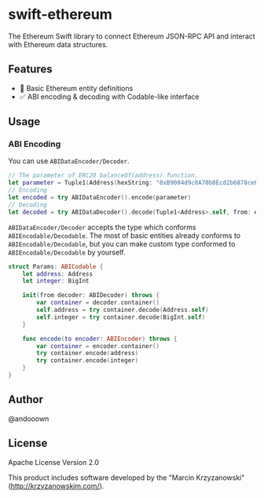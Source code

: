 # swift-ethereum

The Ethereum Swift library to connect Ethereum JSON-RPC API and interact with Ethereum data structures.

## Features

- 🚧 Basic Ethereum entity definitions
- ✅ ABI encoding & decoding with Codable-like interface

## Usage
### ABI Encoding

You can use `ABIDataEncoder/Decoder`. 

```swift
// The parameter of ERC20 balanceOf(address) function.
let parameter = Tuple1(Address(hexString: "0xB9084d9c8A70b8Ecd2b6878ceF735F11b060DE32"))
// Encoding
let encoded = try ABIDataEncoder().encode(parameter)
// Decoding
let decoded = try ABIDataDecoder().decode(Tuple1<Address>.self, from: encoded)
```

`ABIDataEncoder/Decoder` accepts the type which conforms `ABIEncodable/Decodable`. The most of basic entities already conforms to `ABIEncodable/Decodable`, but you can make custom type conformed to `ABIEncodable/Decodable` by yourself. 

```swift
struct Params: ABICodable {
    let address: Address
    let integer: BigInt

    init(from decoder: ABIDecoder) throws {
        var container = decoder.container()
        self.address = try container.decode(Address.self)
        self.integer = try container.decode(BigInt.self)
    }

    func encode(to encoder: ABIEncoder) throws {
        var container = encoder.container()
        try container.encode(address)
        try container.encode(integer)
    }
}
```

## Author

@andooown

## License

Apache License Version 2.0

This product includes software developed by the "Marcin Krzyzanowski" (http://krzyzanowskim.com/).
